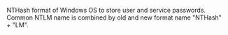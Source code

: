 


  
NTHash format of Windows OS to store user and service passwords. Common NTLM name is combined by old and new format name "NTHash" + "LM".  
